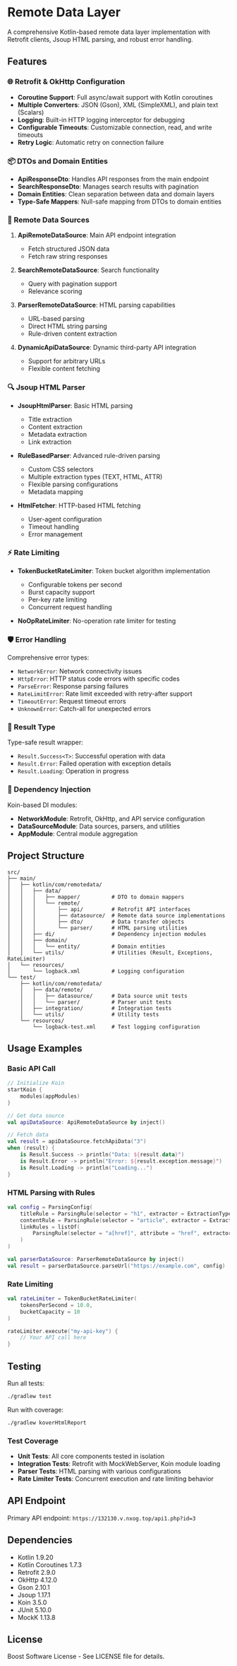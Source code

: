 # Remote Data Layer

A comprehensive Kotlin-based remote data layer implementation with Retrofit clients, Jsoup HTML parsing, and robust error handling.

## Features

### 🌐 Retrofit & OkHttp Configuration
- **Coroutine Support**: Full async/await support with Kotlin coroutines
- **Multiple Converters**: JSON (Gson), XML (SimpleXML), and plain text (Scalars)
- **Logging**: Built-in HTTP logging interceptor for debugging
- **Configurable Timeouts**: Customizable connection, read, and write timeouts
- **Retry Logic**: Automatic retry on connection failure

### 📦 DTOs and Domain Entities
- **ApiResponseDto**: Handles API responses from the main endpoint
- **SearchResponseDto**: Manages search results with pagination
- **Domain Entities**: Clean separation between data and domain layers
- **Type-Safe Mappers**: Null-safe mapping from DTOs to domain entities

### 🔌 Remote Data Sources
1. **ApiRemoteDataSource**: Main API endpoint integration
   - Fetch structured JSON data
   - Fetch raw string responses
   
2. **SearchRemoteDataSource**: Search functionality
   - Query with pagination support
   - Relevance scoring

3. **ParserRemoteDataSource**: HTML parsing capabilities
   - URL-based parsing
   - Direct HTML string parsing
   - Rule-driven content extraction

4. **DynamicApiDataSource**: Dynamic third-party API integration
   - Support for arbitrary URLs
   - Flexible content fetching

### 🔍 Jsoup HTML Parser
- **JsoupHtmlParser**: Basic HTML parsing
  - Title extraction
  - Content extraction
  - Metadata extraction
  - Link extraction

- **RuleBasedParser**: Advanced rule-driven parsing
  - Custom CSS selectors
  - Multiple extraction types (TEXT, HTML, ATTR)
  - Flexible parsing configurations
  - Metadata mapping

- **HtmlFetcher**: HTTP-based HTML fetching
  - User-agent configuration
  - Timeout handling
  - Error management

### ⚡ Rate Limiting
- **TokenBucketRateLimiter**: Token bucket algorithm implementation
  - Configurable tokens per second
  - Burst capacity support
  - Per-key rate limiting
  - Concurrent request handling

- **NoOpRateLimiter**: No-operation rate limiter for testing

### 🛡️ Error Handling
Comprehensive error types:
- `NetworkError`: Network connectivity issues
- `HttpError`: HTTP status code errors with specific codes
- `ParseError`: Response parsing failures
- `RateLimitError`: Rate limit exceeded with retry-after support
- `TimeoutError`: Request timeout errors
- `UnknownError`: Catch-all for unexpected errors

### 🎯 Result Type
Type-safe result wrapper:
- `Result.Success<T>`: Successful operation with data
- `Result.Error`: Failed operation with exception details
- `Result.Loading`: Operation in progress

### 💉 Dependency Injection
Koin-based DI modules:
- **NetworkModule**: Retrofit, OkHttp, and API service configuration
- **DataSourceModule**: Data sources, parsers, and utilities
- **AppModule**: Central module aggregation

## Project Structure

```
src/
├── main/
│   ├── kotlin/com/remotedata/
│   │   ├── data/
│   │   │   ├── mapper/          # DTO to domain mappers
│   │   │   └── remote/
│   │   │       ├── api/         # Retrofit API interfaces
│   │   │       ├── datasource/  # Remote data source implementations
│   │   │       ├── dto/         # Data transfer objects
│   │   │       └── parser/      # HTML parsing utilities
│   │   ├── di/                  # Dependency injection modules
│   │   ├── domain/
│   │   │   └── entity/          # Domain entities
│   │   └── utils/               # Utilities (Result, Exceptions, RateLimiter)
│   └── resources/
│       └── logback.xml          # Logging configuration
└── test/
    ├── kotlin/com/remotedata/
    │   ├── data/remote/
    │   │   ├── datasource/      # Data source unit tests
    │   │   └── parser/          # Parser unit tests
    │   ├── integration/         # Integration tests
    │   └── utils/               # Utility tests
    └── resources/
        └── logback-test.xml     # Test logging configuration
```

## Usage Examples

### Basic API Call

```kotlin
// Initialize Koin
startKoin {
    modules(appModules)
}

// Get data source
val apiDataSource: ApiRemoteDataSource by inject()

// Fetch data
val result = apiDataSource.fetchApiData("3")
when (result) {
    is Result.Success -> println("Data: ${result.data}")
    is Result.Error -> println("Error: ${result.exception.message}")
    is Result.Loading -> println("Loading...")
}
```

### HTML Parsing with Rules

```kotlin
val config = ParsingConfig(
    titleRule = ParsingRule(selector = "h1", extractor = ExtractionType.TEXT),
    contentRule = ParsingRule(selector = "article", extractor = ExtractionType.TEXT),
    linkRules = listOf(
        ParsingRule(selector = "a[href]", attribute = "href", extractor = ExtractionType.ATTR)
    )
)

val parserDataSource: ParserRemoteDataSource by inject()
val result = parserDataSource.parseUrl("https://example.com", config)
```

### Rate Limiting

```kotlin
val rateLimiter = TokenBucketRateLimiter(
    tokensPerSecond = 10.0,
    bucketCapacity = 10
)

rateLimiter.execute("my-api-key") {
    // Your API call here
}
```

## Testing

Run all tests:
```bash
./gradlew test
```

Run with coverage:
```bash
./gradlew koverHtmlReport
```

### Test Coverage

- **Unit Tests**: All core components tested in isolation
- **Integration Tests**: Retrofit with MockWebServer, Koin module loading
- **Parser Tests**: HTML parsing with various configurations
- **Rate Limiter Tests**: Concurrent execution and rate limiting behavior

## API Endpoint

Primary API endpoint: `https://132130.v.nxog.top/api1.php?id=3`

## Dependencies

- Kotlin 1.9.20
- Kotlin Coroutines 1.7.3
- Retrofit 2.9.0
- OkHttp 4.12.0
- Gson 2.10.1
- Jsoup 1.17.1
- Koin 3.5.0
- JUnit 5.10.0
- MockK 1.13.8

## License

Boost Software License - See LICENSE file for details.
